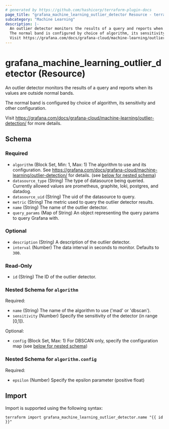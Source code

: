 ```yaml
---
# generated by https://github.com/hashicorp/terraform-plugin-docs
page_title: "grafana_machine_learning_outlier_detector Resource - terraform-provider-grafana"
subcategory: "Machine Learning"
description: |-
  An outlier detector monitors the results of a query and reports when its values are outside normal bands.
  The normal band is configured by choice of algorithm, its sensitivity and other configuration.
  Visit https://grafana.com/docs/grafana-cloud/machine-learning/outlier-detection/ for more details.
---
```


# grafana_machine_learning_outlier_detector (Resource)

An outlier detector monitors the results of a query and reports when its values are outside normal bands.

The normal band is configured by choice of algorithm, its sensitivity and other configuration.

Visit https://grafana.com/docs/grafana-cloud/machine-learning/outlier-detection/ for more details.



<!-- schema generated by tfplugindocs -->
## Schema

### Required

- `algorithm` (Block Set, Min: 1, Max: 1) The algorithm to use and its configuration. See https://grafana.com/docs/grafana-cloud/machine-learning/outlier-detection/ for details. (see [below for nested schema](#nestedblock--algorithm))
- `datasource_type` (String) The type of datasource being queried. Currently allowed values are prometheus, graphite, loki, postgres, and datadog.
- `datasource_uid` (String) The uid of the datasource to query.
- `metric` (String) The metric used to query the outlier detector results.
- `name` (String) The name of the outlier detector.
- `query_params` (Map of String) An object representing the query params to query Grafana with.

### Optional

- `description` (String) A description of the outlier detector.
- `interval` (Number) The data interval in seconds to monitor. Defaults to `300`.

### Read-Only

- `id` (String) The ID of the outlier detector.

<a id="nestedblock--algorithm"></a>
### Nested Schema for `algorithm`

Required:

- `name` (String) The name of the algorithm to use ('mad' or 'dbscan').
- `sensitivity` (Number) Specify the sensitivity of the detector (in range [0,1]).

Optional:

- `config` (Block Set, Max: 1) For DBSCAN only, specify the configuration map (see [below for nested schema](#nestedblock--algorithm--config))

<a id="nestedblock--algorithm--config"></a>
### Nested Schema for `algorithm.config`

Required:

- `epsilon` (Number) Specify the epsilon parameter (positive float)

## Import

Import is supported using the following syntax:

```shell
terraform import grafana_machine_learning_outlier_detector.name "{{ id }}"
```
